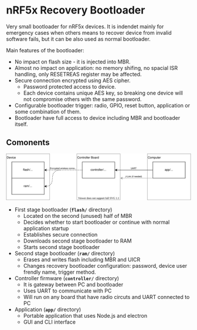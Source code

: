 nRF5x Recovery Bootloader
=========================

Very small bootloader for nRF5x devices.
It is indendet mainly for emergency cases when others means to recover device from invalid software fails, but it can be also used as normal bootloader.

Main features of the bootloader:
- No impact on flash size - it is injected into MBR.
- Almost no impact on application: no memory shifing, no spacial ISR handling, only RESETREAS register may be affected.
- Secure connection encrypted using AES cipher.
  - Password protected access to device.
  - Each device contains unique AES key, so breaking one device will not compromise others with the same password.
- Configurable bootloader trigger: radio, GPIO, reset button, application or some combination of them.
- Bootloader have full access to device including MBR and bootloader itself.

Comonents
---------

[![Alt text](doc/img/Components.svg)](https://kildom.github.io/drawio/#doc/img/Components.svg)

- First stage bootloader (**`flash/`** directory)
  - Located on the second (unused) half of MBR
  - Decides whether to start bootloader or continue with normal application startup
  - Establishes secure connection
  - Downloads second stage bootloader to RAM
  - Starts second stage bootloader
- Second stage bootloader (**`ram/`** directory)
  - Erases and writes flash including MBR and UICR
  - Changes recovery bootloader configuration: password, device user frendly name, trigger method.
- Controller firmware (**`controller/`** directory)
  - It is gateway between PC and bootloader
  - Uses UART to communicate with PC
  - Will run on any board that have radio circuts and UART connected to PC
- Application (**`app/`** directory)
  - Portable application that uses Node.js and electron
  - GUI and CLI interface
  
